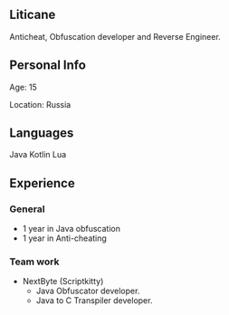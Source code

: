 ## Liticane
Anticheat, Obfuscation developer and Reverse Engineer.

## Personal Info
<p>Age: 15</p>
<p>Location: Russia</p>

## Languages
Java
Kotlin
Lua

## Experience 
### General
- 1 year in Java obfuscation
- 1 year in Anti-cheating
### Team work
- NextByte (Scriptkitty)
  - Java Obfuscator developer.
  - Java to C Transpiler developer.